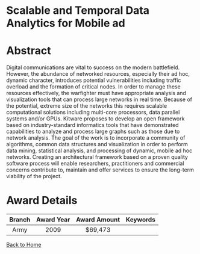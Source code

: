 
Scalable and Temporal Data Analytics for Mobile ad
==================================================

# Abstract


Digital communications are vital to success on the modern battlefield. However, the abundance of networked resources, especially their ad hoc, dynamic character, introduces potential vulnerabilities including traffic overload and the formation of critical nodes. In order to manage these resources effectively, the warfighter must have appropriate analysis and visualization tools that can process large networks in real time. Because of the potential, extreme size of the networks this requires scalable computational solutions including multi-core processors, data parallel systems and/or GPUs. Kitware proposes to develop an open framework based on industry-standard informatics tools that have demonstrated capabilities to analyze and process large graphs such as those due to network analysis. The goal of the work is to incorporate a community of algorithms, common data structures and visualization in order to perform data mining, statistical analysis, and processing of dynamic, mobile ad hoc networks. Creating an architectural framework based on a proven quality software process will enable researchers, practitioners and commercial concerns contribute to, maintain and offer services to ensure the long-term viability of the project.  

# Award Details

|Branch|Award Year|Award Amount|Keywords|
| :---: | :---: | :---: | :---: |
|Army|2009|$69,473||
  
  


[Back to Home](https://github.com/chrischow/dod_sbir_awards/Reports/CC/#981)